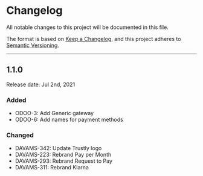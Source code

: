 # Changelog
All notable changes to this project will be documented in this file.

The format is based on [Keep a Changelog](https://keepachangelog.com/en/1.0.0/),
and this project adheres to [Semantic Versioning](https://semver.org/spec/v2.0.0.html).

***

## 1.1.0
Release date: Jul 2nd, 2021

### Added
+ ODOO-3: Add Generic gateway
+ ODOO-6: Add names for payment methods

### Changed
+ DAVAMS-342: Update Trustly logo
+ DAVAMS-223: Rebrand Pay per Month
+ DAVAMS-293: Rebrand Request to Pay
+ DAVAMS-311: Rebrand Klarna